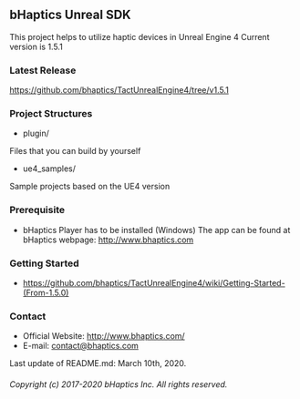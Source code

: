 ## bHaptics Unreal SDK
This project helps to utilize haptic devices in Unreal Engine 4 Current version is 1.5.1

### Latest Release
https://github.com/bhaptics/TactUnrealEngine4/tree/v1.5.1

### Project Structures
* plugin/ 

Files that you can build by yourself

* ue4_samples/

Sample projects based on the UE4 version

### Prerequisite
* bHaptics Player has to be installed (Windows)
The app can be found at bHaptics webpage: http://www.bhaptics.com

### Getting Started 
* https://github.com/bhaptics/TactUnrealEngine4/wiki/Getting-Started-(From-1.5.0)

### Contact
* Official Website: http://www.bhaptics.com/
* E-mail: contact@bhaptics.com

Last update of README.md: March 10th, 2020.


###### Copyright (c) 2017-2020 bHaptics Inc. All rights reserved.
